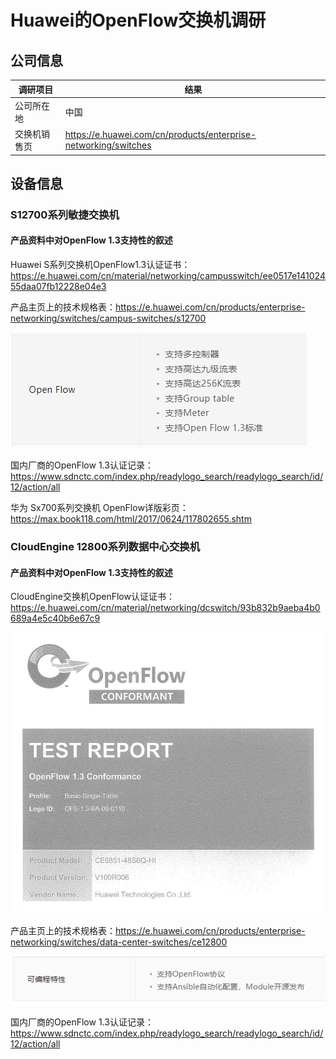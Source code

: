 # Huawei的OpenFlow交换机调研

## 公司信息

调研项目|结果
-|-
公司所在地|中国
交换机销售页|https://e.huawei.com/cn/products/enterprise-networking/switches

## 设备信息

### S12700系列敏捷交换机

#### 产品资料中对OpenFlow 1.3支持性的叙述

Huawei S系列交换机OpenFlow1.3认证证书：https://e.huawei.com/cn/material/networking/campusswitch/ee0517e14102455daa07fb12228e04e3

产品主页上的技术规格表：https://e.huawei.com/cn/products/enterprise-networking/switches/campus-switches/s12700

![](./i/HUAWEISOpenFlow.png)

国内厂商的OpenFlow 1.3认证记录：https://www.sdnctc.com/index.php/readylogo_search/readylogo_search/id/12/action/all

华为 Sx700系列交换机 OpenFlow详版彩页：https://max.book118.com/html/2017/0624/117802655.shtm

### CloudEngine 12800系列数据中心交换机

#### 产品资料中对OpenFlow 1.3支持性的叙述

CloudEngine交换机OpenFlow认证证书：https://e.huawei.com/cn/material/networking/dcswitch/93b832b9aeba4b0689a4e5c40b6e67c9

![](./i/HUAWEICEOpenFlow.png)

产品主页上的技术规格表：https://e.huawei.com/cn/products/enterprise-networking/switches/data-center-switches/ce12800

![](./i/HUAWEICEOpenFlowPage.png)

国内厂商的OpenFlow 1.3认证记录：https://www.sdnctc.com/index.php/readylogo_search/readylogo_search/id/12/action/all
